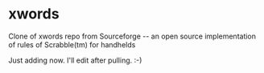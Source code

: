 # xwords
Clone of xwords repo from Sourceforge -- an open source implementation of rules of Scrabble(tm) for handhelds

Just adding now. I'll edit after pulling. :-)
